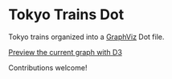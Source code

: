 # Tokyo Trains Dot

Tokyo trains organized into a [GraphViz](http://www.graphviz.org) Dot file.

[Preview the current graph with D3](http://htmlpreview.github.io/?https://github.com/wesalvaro/tokyo-dot/blob/master/render.html)

Contributions welcome!
